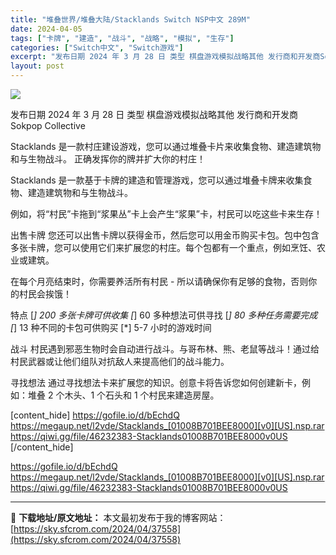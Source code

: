 ```yaml
---
title: "堆叠世界/堆叠大陆/Stacklands Switch NSP中文 289M"
date: 2024-04-05
tags: ["卡牌", "建造", "战斗", "战略", "模拟", "生存"]
categories: ["Switch中文", "Switch游戏"]
excerpt: "发布日期 2024 年 3 月 28 日 类型 棋盘游戏模拟战略其他 发行商和开发商Sokpop Collective Stacklands 是一款村庄建设游戏，您可以通过堆叠卡片来收集食物、建造建筑物和与生物战斗。 正确发挥你的牌并扩大你的村庄！ Stacklands 是一款基于卡牌的建造和管理游&hellip;"
layout: post
---
```


<img class="aligncenter" src="https://sky.sfcrom.com/wp-content/uploads/2024/04/20240405133906-67f12.jpeg" />

发布日期 2024 年 3 月 28 日
类型 棋盘游戏模拟战略其他
发行商和开发商Sokpop Collective

Stacklands 是一款村庄建设游戏，您可以通过堆叠卡片来收集食物、建造建筑物和与生物战斗。
正确发挥你的牌并扩大你的村庄！

Stacklands 是一款基于卡牌的建造和管理游戏，您可以通过堆叠卡牌来收集食物、建造建筑物和与生物战斗。

例如，将“村民”卡拖到“浆果丛”卡上会产生“浆果”卡，村民可以吃这些卡来生存！

出售卡牌
您还可以出售卡牌以获得金币，然后您可以用金币购买卡包。包中包含多张卡牌，您可以使用它们来扩展您的村庄。每个包都有一个重点，例如烹饪、农业或建筑。

在每个月亮结束时，你需要养活所有村民 - 所以请确保你有足够的食物，否则你的村民会挨饿！

特点
[*] 200 多张卡牌可供收集
[*] 60 多种想法可供寻找
[*] 80 多种任务需要完成
[*] 13 种不同的卡包可供购买
[*] 5-7 小时的游戏时间

战斗
村民遇到邪恶生物时会自动进行战斗。与哥布林、熊、老鼠等战斗！通过给村民武器或让他们组队对抗敌人来提高他们的战斗能力。

寻找想法
通过寻找想法卡来扩展您的知识。创意卡将告诉您如何创建新卡，例如：堆叠 2 个木头、1 个石头和 1 个村民来建造房屋。

[content_hide]
https://gofile.io/d/bEchdQ
https://megaup.net/l2vde/Stacklands_[01008B701BEE8000][v0][US].nsp.rar
https://qiwi.gg/file/46232383-Stacklands01008B701BEE8000v0US
[/content_hide]

<!--wechatfans start-->
https://gofile.io/d/bEchdQ
https://megaup.net/l2vde/Stacklands_[01008B701BEE8000][v0][US].nsp.rar
https://qiwi.gg/file/46232383-Stacklands01008B701BEE8000v0US
<!--wechatfans end-->

---
📖 **下载地址/原文地址：** 本文最初发布于我的博客网站：[https://sky.sfcrom.com/2024/04/37558](https://sky.sfcrom.com/2024/04/37558)
